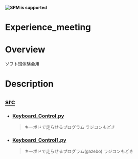 **![SPM is supported](https://img.shields.io/badge/education-Experience_meeting-orange)**

# Experience_meeting

# Overview
ソフト班体験会用

# Description

## [src](https://github.com/Happy-wada/Experience_meeting/tree/main/src)
- ### [Keyboard_Control.py ](https://github.com/Happy-wada/Experience_meeting/blob/main/src/Keyboard_Control.py)
  >キーボドで走らせるプログラム ラジコンもどき  
  
- ### [Keyboard_Control1.py](https://github.com/Happy-wada/Experience_meeting/blob/main/src/Keyboard_Control1.py)
  >キーボドで走らせるプログラム(gazebo) ラジコンもどき  
 

